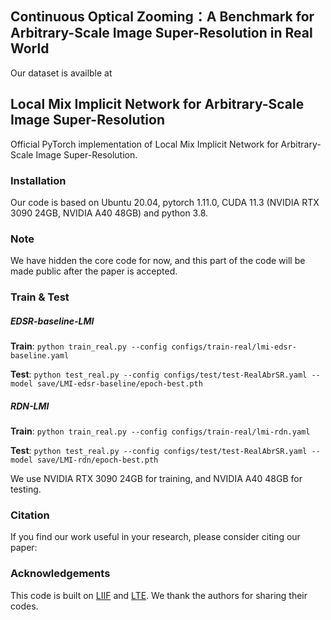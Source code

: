 ## Continuous Optical Zooming：A Benchmark for Arbitrary-Scale Image Super-Resolution in Real World

Our dataset is availble at

## Local Mix Implicit Network for Arbitrary-Scale Image Super-Resolution

Official PyTorch implementation of Local Mix Implicit Network for Arbitrary-Scale Image Super-Resolution.

### Installation

Our code is based on Ubuntu 20.04, pytorch 1.11.0, CUDA 11.3 (NVIDIA RTX 3090 24GB, NVIDIA A40 48GB) and python 3.8.

### Note

We have hidden the core code for now, and this part of the code will be made public after the paper is accepted.

### Train & Test

##### **EDSR-baseline-LMI**

**Train**: `python train_real.py --config configs/train-real/lmi-edsr-baseline.yaml`

**Test**: `python test_real.py --config configs/test/test-RealAbrSR.yaml --model save/LMI-edsr-baseline/epoch-best.pth`

##### **RDN-LMI**

**Train**: `python train_real.py --config configs/train-real/lmi-rdn.yaml `

**Test**: `python test_real.py --config configs/test/test-RealAbrSR.yaml --model save/LMI-rdn/epoch-best.pth`

We use NVIDIA RTX 3090 24GB for training, and NVIDIA A40 48GB for testing.

### Citation

If you find our work useful in your research, please consider citing our paper:

### Acknowledgements

This code is built on [LIIF](https://github.com/yinboc/liif) and [LTE](https://github.com/jaewon-lee-b/lte).  We thank the authors for sharing their codes.
